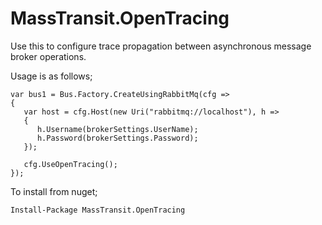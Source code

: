 # MassTransit.OpenTracing

Use this to configure trace propagation between asynchronous message broker operations.

Usage is as follows;
```
var bus1 = Bus.Factory.CreateUsingRabbitMq(cfg =>
{
   var host = cfg.Host(new Uri("rabbitmq://localhost"), h =>
   {
      h.Username(brokerSettings.UserName);
      h.Password(brokerSettings.Password);
   });

   cfg.UseOpenTracing();
});
```

To install from nuget;
```
Install-Package MassTransit.OpenTracing
```
